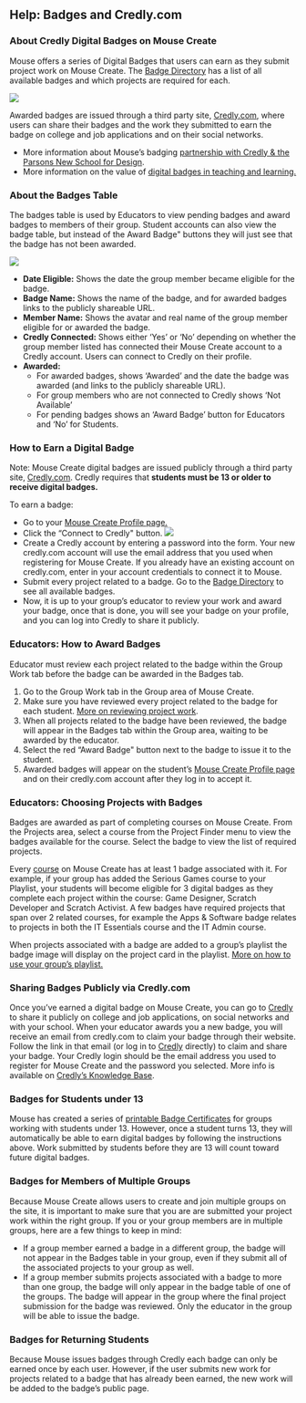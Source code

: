 ## Help: Badges and Credly.com

### About Credly Digital Badges on Mouse Create

Mouse offers a series of Digital Badges that users can earn as they submit project work on Mouse Create. The [Badge Directory](/badge-directory) has a list of all available badges and which projects are required for each.

![](/images/badges4.png)

Awarded badges are issued through a third party site, [Credly.com](https://credly.com/), where users can share their badges and the work they submitted to earn the badge on college and job applications and on their social networks.

*   More information about Mouse’s badging [partnership with Credly & the Parsons New School for Design](https://mouse.org/news/improving-the-way-education-supports-learner-identity-digital-badges-the-information-age).
*   More information on the value of [digital badges in teaching and learning.](https://mouse.org/news/improving-the-way-education-supports-learner-identity-digital-badges-the-information-age)

### About the Badges Table

The badges table is used by Educators to view pending badges and award badges to members of their group. Student accounts can also view the badge table, but instead of the Award Badge" buttons they will just see that the badge has not been awarded.

![](/images/badge-table.png)

*   **Date Eligible:** Shows the date the group member became eligible for the badge.
*   **Badge Name:** Shows the name of the badge, and for awarded badges links to the publicly shareable URL.
*   **Member Name:** Shows the avatar and real name of the group member eligible for or awarded the badge.
*   **Credly Connected:** Shows either ‘Yes’ or ‘No’ depending on whether the group member listed has connected their Mouse Create account to a Credly account. Users can connect to Credly on their profile.
*   **Awarded:**
    *   For awarded badges, shows ‘Awarded’ and the date the badge was awarded (and links to the publicly shareable URL).
    *   For group members who are not connected to Credly shows ‘Not Available’
    *   For pending badges shows an ‘Award Badge’ button for Educators and ‘No’ for Students.

### How to Earn a Digital Badge

Note: Mouse Create digital badges are issued publicly through a third party site, [Credly.com](https://credly.com/). Credly requires that **students must be 13 or older to receive digital badges.**

To earn a badge:

*   Go to your [Mouse Create Profile page.](https://create.mouse.org/profile)
*   Click the “Connect to Credly" button.
    ![](/images/credlyconnect.gif)
*   Create a Credly account by entering a password into the form. Your new credly.com account will use the email address that you used when registering for Mouse Create. If you already have an existing account on credly.com, enter in your account credentials to connect it to Mouse.
*   Submit every project related to a badge. Go to the [Badge Directory](https://tools.mouse.org/badge-directory) to see all available badges.
*   Now, it is up to your group’s educator to review your work and award your badge, once that is done, you will see your badge on your profile, and you can log into Credly to share it publicly.

### Educators: How to Award Badges

Educator must review each project related to the badge within the Group Work tab before the badge can be awarded in the Badges tab.

1.  Go to the Group Work tab in the Group area of Mouse Create.
2.  Make sure you have reviewed every project related to the badge for each student. [More on reviewing project work](/help/group-work).
3.  When all projects related to the badge have been reviewed, the badge will appear in the Badges tab within the Group area, waiting to be awarded by the educator.
4.  Select the red “Award Badge" button next to the badge to issue it to the student.
5.  Awarded badges will appear on the student’s [Mouse Create Profile page](https://create.mouse.org/profile) and on their credly.com account after they log in to accept it.

### Educators: Choosing Projects with Badges

Badges are awarded as part of completing courses on Mouse Create.  From the Projects area, select a course from the Project Finder menu to view the badges available for the course.  Select the badge to view the list of required projects.

Every [course](/course-directory) on Mouse Create has at least 1 badge associated with it. For example, if your group has added the Serious Games course to your Playlist, your students will become eligible for 3 digital badges as they complete each project within the course: Game Designer, Scratch Developer and Scratch Activist. A few badges have required projects that span over 2 related courses, for example the Apps & Software badge relates to projects in both the IT Essentials course and the IT Admin course.

When projects associated with a badge are added to a group’s playlist the badge image will display on the project card in the playlist. [More on how to use your group’s playlist.](/playlist)

### Sharing Badges Publicly via Credly.com

Once you’ve earned a digital badge on Mouse Create, you can go to [Credly](https://credly.com/) to share it publicly on college and job applications, on social networks and with your school. When your educator awards you a new badge, you will receive an email from credly.com to claim your badge through their website. Follow the link in that email (or log in to [Credly](https://credly.com/) directly) to claim and share your badge. Your Credly login should be the email address you used to register for Mouse Create and the password you selected. More info is available on [Credly’s Knowledge Base](http://support.credly.com/knowledgebase/articles/1147588-how-can-i-share-embed-and-download-my-badge).

### Badges for Students under 13

Mouse has created a series of [printable Badge Certificates](https://drive.google.com/drive/folders/0B15rEunHuSkxM2gwMFVVZXZVdWs?usp=sharing) for groups working with students under 13. However, once a student turns 13, they will automatically be able to earn digital badges by following the instructions above. Work submitted by students before they are 13 will count toward future digital badges.

### Badges for Members of Multiple Groups

Because Mouse Create allows users to create and join multiple groups on the site, it is important to make sure that you are are submitted your project work within the right group. If you or your group members are in multiple groups, here are a few things to keep in mind:

*   If a group member earned a badge in a different group, the badge will not appear in the Badges table in your group, even if they submit all of the associated projects to your group as well.
*   If a group member submits projects associated with a badge to more than one group, the badge will only appear in the badge table of one of the groups. The badge will appear in the group where the final project submission for the badge was reviewed. Only the educator in the group will be able to issue the badge.

### Badges for Returning Students

Because Mouse issues badges through Credly each badge can only be earned once by each user. However, if the user submits new work for projects related to a badge that has already been earned, the new work will be added to the badge’s public page.
